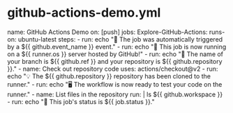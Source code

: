 # github-actions-demo.yml
name: GitHub Actions Demo on: [push] jobs:   Explore-GitHub-Actions:     runs-on: ubuntu-latest     steps:       - run: echo "🎉 The job was automatically triggered by a ${{ github.event_name }} event."       - run: echo "🐧 This job is now running on a ${{ runner.os }} server hosted by GitHub!"       - run: echo "🔎 The name of your branch is ${{ github.ref }} and your repository is ${{ github.repository }}."       - name: Check out repository code         uses: actions/checkout@v2       - run: echo "💡 The ${{ github.repository }} repository has been cloned to the runner."       - run: echo "🖥️ The workflow is now ready to test your code on the runner."       - name: List files in the repository         run: |           ls ${{ github.workspace }}       - run: echo "🍏 This job's status is ${{ job.status }}."
